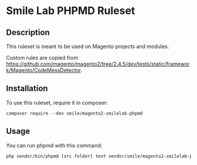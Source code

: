 # Smile Lab PHPMD Ruleset

## Description

This ruleset is meant to be used on Magento projects and modules.

Custom rules are copied from https://github.com/magento/magento2/tree/2.4.5/dev/tests/static/framework/Magento/CodeMessDetector.

## Installation

To use this ruleset, require it in composer:

```
composer require --dev smile/magento2-smilelab-phpmd
```

## Usage

You can run phpmd with this command:

```bash
php vendor/bin/phpmd [src folder] text vendor/smile/magento2-smilelab-phpmd/ruleset.xml
```
